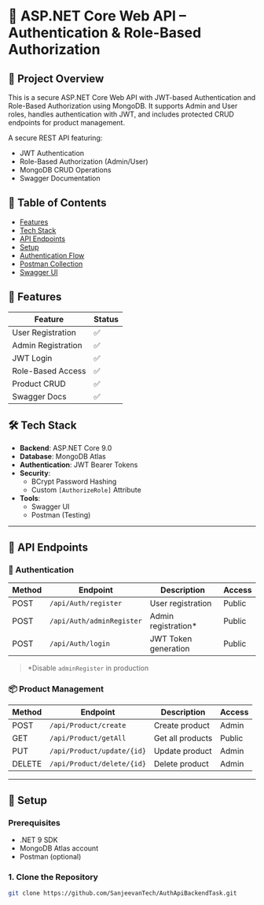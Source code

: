 # 🚀 ASP.NET Core Web API – Authentication & Role-Based Authorization

## 📌 Project Overview

This is a secure ASP.NET Core Web API with JWT-based Authentication and Role-Based Authorization using MongoDB. It supports Admin and User roles, handles authentication with JWT, and includes protected CRUD endpoints for product management.

A secure REST API featuring:
- JWT Authentication
- Role-Based Authorization (Admin/User)
- MongoDB CRUD Operations
- Swagger Documentation

## 📌 Table of Contents
- [Features](#-features)
- [Tech Stack](#-tech-stack)
- [API Endpoints](#-api-endpoints)
- [Setup](#-setup)
- [Authentication Flow](#-authentication-flow)
- [Postman Collection](#-postman-collection)
- [Swagger UI](#-swagger-ui)

## 🎯 Features
| Feature                | Status   |
|------------------------|--------- |
| User Registration      | ✅       |
| Admin Registration     | ✅      |
| JWT Login              | ✅      |
| Role-Based Access      | ✅      |
| Product CRUD           | ✅      |
| Swagger Docs           | ✅      |

## 🛠️ Tech Stack
- **Backend**: ASP.NET Core 9.0
- **Database**: MongoDB Atlas
- **Authentication**: JWT Bearer Tokens
- **Security**: 
  - BCrypt Password Hashing
  - Custom `[AuthorizeRole]` Attribute
- **Tools**:
  - Swagger UI
  - Postman (Testing)

---

## 🔌 API Endpoints

### 🔐 Authentication
| Method | Endpoint                 | Description           | Access  |
|--------|------------------------  |-----------------------|---------|
| POST   | `/api/Auth/register`     | User registration     | Public  |
| POST   | `/api/Auth/adminRegister`| Admin registration*   | Public  |
| POST   | `/api/Auth/login`        | JWT Token generation  | Public  |

> *Disable `adminRegister` in production

### 📦 Product Management
| Method | Endpoint                   | Description       | Access  |
|--------|------------------------    |-------------------|---------|
| POST   | `/api/Product/create`      | Create product    | Admin   |
| GET    | `/api/Product/getAll`      | Get all products  | Public  |
| PUT    | `/api/Product/update/{id}` | Update product    | Admin   |
| DELETE | `/api/Product/delete/{id}` | Delete product    | Admin   |

---

## 🚀 Setup

### Prerequisites
- .NET 9 SDK
- MongoDB Atlas account
- Postman (optional)

### 1. Clone the Repository
```bash
git clone https://github.com/SanjeevanTech/AuthApiBackendTask.git

